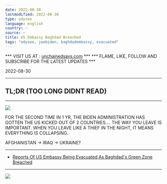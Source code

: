 ```yaml
---
date: 2022-08-30
lastmodified: 2022-08-30
type: odysee
language: english
country: ~
source: ~
title: US Embassy Baghdad Breached
tags: "odysee, joebiden, baghdadembassy, evacuated"
---
```


\*** VISIT US AT :  [unchainedsays.com](https://www.unchainedsays.com) ***
\*** FLAME, LIKE, FOLLOW AND SUBSCRIBE FOR THE LATEST UPDATES ***

2022-08-30

---

<THUMBNAIL LINK:  REMOVE BEFORE POSTING>

## TL;DR (TOO LONG DIDNT READ)

---

![](https://i.imgur.com/N1t9ax7.png)

FOR THE SECOND TIME IN 1 YR, THE BIDEN ADMINISTRATION HAS GOTTEN THE US KICKED OUT OF 2 COUNTRIES....  THE WAY YOU LEAVE IS IMPORTANT.  WHEN YOU LEAVE LIKE A THIEF IN THE NIGHT, IT MEANS EVERYTHING IS COLLAPSING.

AFGHANISTAN -> IRAQ -> UKRAINE?

---

* [Reports Of US Embassy Being Evacuated As Baghdad's Green Zone Breached](../news/Reports%20Of%20US%20Embassy%20Being%20Evacuated%20As%20Baghdad's%20Green%20Zone%20Breached.md)

---

![](https://i.imgur.com/GKnuAPL.png)
